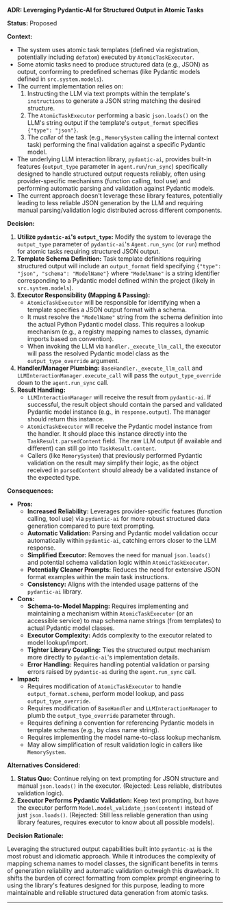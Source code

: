 **ADR: Leveraging Pydantic-AI for Structured Output in Atomic Tasks**

**Status:** Proposed

**Context:**

*   The system uses atomic task templates (defined via registration, potentially including `defatom`) executed by `AtomicTaskExecutor`.
*   Some atomic tasks need to produce structured data (e.g., JSON) as output, conforming to predefined schemas (like Pydantic models defined in `src.system.models`).
*   The current implementation relies on:
    1.  Instructing the LLM via text prompts within the template's `instructions` to generate a JSON string matching the desired structure.
    2.  The `AtomicTaskExecutor` performing a basic `json.loads()` on the LLM's string output if the template's `output_format` specifies `{"type": "json"}`.
    3.  The *caller* of the task (e.g., `MemorySystem` calling the internal context task) performing the final validation against a specific Pydantic model.
*   The underlying LLM interaction library, `pydantic-ai`, provides built-in features (`output_type` parameter in `agent.run`/`run_sync`) specifically designed to handle structured output requests reliably, often using provider-specific mechanisms (function calling, tool use) and performing automatic parsing and validation against Pydantic models.
*   The current approach doesn't leverage these library features, potentially leading to less reliable JSON generation by the LLM and requiring manual parsing/validation logic distributed across different components.

**Decision:**

1.  **Utilize `pydantic-ai`'s `output_type`:** Modify the system to leverage the `output_type` parameter of `pydantic-ai`'s `Agent.run_sync` (or `run`) method for atomic tasks requiring structured JSON output.
2.  **Template Schema Definition:** Task template definitions requiring structured output will include an `output_format` field specifying `{"type": "json", "schema": "ModelName"}` where `"ModelName"` is a string identifier corresponding to a Pydantic model defined within the project (likely in `src.system.models`).
3.  **Executor Responsibility (Mapping & Passing):**
    *   `AtomicTaskExecutor` will be responsible for identifying when a template specifies a JSON output format with a schema.
    *   It must resolve the `"ModelName"` string from the schema definition into the actual Python Pydantic model class. This requires a lookup mechanism (e.g., a registry mapping names to classes, dynamic imports based on convention).
    *   When invoking the LLM via `handler._execute_llm_call`, the executor will pass the resolved Pydantic model class as the `output_type_override` argument.
4.  **Handler/Manager Plumbing:** `BaseHandler._execute_llm_call` and `LLMInteractionManager.execute_call` will pass the `output_type_override` down to the `agent.run_sync` call.
5.  **Result Handling:**
    *   `LLMInteractionManager` will receive the result from `pydantic-ai`. If successful, the result object should contain the parsed and validated Pydantic model instance (e.g., in `response.output`). The manager should return this instance.
    *   `AtomicTaskExecutor` will receive the Pydantic model instance from the handler. It should place this instance directly into the `TaskResult.parsedContent` field. The raw LLM output (if available and different) can still go into `TaskResult.content`.
    *   Callers (like `MemorySystem`) that previously performed Pydantic validation on the result may simplify their logic, as the object received in `parsedContent` should already be a validated instance of the expected type.

**Consequences:**

*   **Pros:**
    *   **Increased Reliability:** Leverages provider-specific features (function calling, tool use) via `pydantic-ai` for more robust structured data generation compared to pure text prompting.
    *   **Automatic Validation:** Parsing and Pydantic model validation occur automatically within `pydantic-ai`, catching errors closer to the LLM response.
    *   **Simplified Executor:** Removes the need for manual `json.loads()` and potential schema validation logic within `AtomicTaskExecutor`.
    *   **Potentially Cleaner Prompts:** Reduces the need for extensive JSON format examples within the main task instructions.
    *   **Consistency:** Aligns with the intended usage patterns of the `pydantic-ai` library.
*   **Cons:**
    *   **Schema-to-Model Mapping:** Requires implementing and maintaining a mechanism within `AtomicTaskExecutor` (or an accessible service) to map schema name strings (from templates) to actual Pydantic model classes.
    *   **Executor Complexity:** Adds complexity to the executor related to model lookup/import.
    *   **Tighter Library Coupling:** Ties the structured output mechanism more directly to `pydantic-ai`'s implementation details.
    *   **Error Handling:** Requires handling potential validation or parsing errors raised by `pydantic-ai` during the `agent.run_sync` call.
*   **Impact:**
    *   Requires modification of `AtomicTaskExecutor` to handle `output_format.schema`, perform model lookup, and pass `output_type_override`.
    *   Requires modification of `BaseHandler` and `LLMInteractionManager` to plumb the `output_type_override` parameter through.
    *   Requires defining a convention for referencing Pydantic models in template schemas (e.g., by class name string).
    *   Requires implementing the model name-to-class lookup mechanism.
    *   May allow simplification of result validation logic in callers like `MemorySystem`.

**Alternatives Considered:**

1.  **Status Quo:** Continue relying on text prompting for JSON structure and manual `json.loads()` in the executor. (Rejected: Less reliable, distributes validation logic).
2.  **Executor Performs Pydantic Validation:** Keep text prompting, but have the executor perform `Model.model_validate_json(content)` instead of just `json.loads()`. (Rejected: Still less reliable generation than using library features, requires executor to know about all possible models).

**Decision Rationale:**

Leveraging the structured output capabilities built into `pydantic-ai` is the most robust and idiomatic approach. While it introduces the complexity of mapping schema names to model classes, the significant benefits in terms of generation reliability and automatic validation outweigh this drawback. It shifts the burden of correct formatting from complex prompt engineering to using the library's features designed for this purpose, leading to more maintainable and reliable structured data generation from atomic tasks.

---
